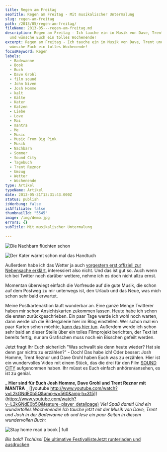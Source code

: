 ```yaml
---
title: Regen am Freitag
seoTitle: Regen am Freitag - Mit musikalischer Untermalung
slug: regen-am-freitag
path: /2013/05/regen-am-freitag/
fileName: 2013-05---regen-am-freitag.md
description: Regen am Freitag - Ich tauche ein in Musik von Dave, Trent und Josh
  und wünsche Euch ein tolles Wochenende!
excerpt: Regen am Freitag - Ich tauche ein in Musik von Dave, Trent und Josh und
  wünsche Euch ein tolles Wochenende!
focusKeyword: Regen
labels:
  - Badewanne
  - Book
  - Buch
  - Dave Grohl
  - film sound
  - John Niven
  - Josh Homme
  - kalt
  - Kälte
  - Kater
  - Katzen
  - Liebe
  - Love
  - Mai
  - mantra
  - Me
  - Music
  - Music From Big Pink
  - Musik
  - Nachbarn
  - Sommer
  - Sound City
  - Tagebuch
  - Trent Reznor
  - Umzug
  - Wetter
  - Wochenende
type: Artikel
typeName: Artikel
date: 2013-05-31T13:31:43.000Z
status: publish
isWerbung: false
isAffiliate: false
thumbnailId: "5545"
image: /img/demo.jpg
errors: {}
subTitle: Mit musikalischer Untermalung
  
---
```


![Die Nachbarn flüchten schon](http://cardamonchai.files.wordpress.com/2013/05/img_5504.jpg?w=300 "Die Nachbarn flüchten schon")

![Der Kater wärmt schon mal das Handtuch](http://cardamonchai.files.wordpress.com/2013/05/img_5505.jpg?w=300 "Der Kater wärmt schon mal das Handtuch")

Außerdem habe ich das Wetter ja auch
[vorgestern erst offiziell zur Nebensache erklärt](//2013/05/29/neues-nine-inch-nails-album-in-kurze-und-queens-of-the-stone-age-schon-auf-dem-weg/),
interessiert also nicht. Und das ist gut so. Auch wenn ich bei Twitter noch
darüber wettere, nehme ich es doch nicht allzu ernst.

Momentan überwiegt einfach die Vorfreude auf die gute Musik, die schon auf dem
Postweg zu mir unterwegs ist, den Urlaub und das Neue, was mich schon sehr bald
erwartet.

Meine Postkartenaktion läuft wunderbar an. Eine ganze Menge Twitterer haben mir
schon Ansichtskarten zukommen lassen. Heute habe ich schon die ersten
zurückgeschrieben. Ein paar Tage werde ich wohl noch warten, dann werde ich die
Bildergalerie hier im Blog einstellen. Wer schon mal ein paar Karten sehen
möchte, [kann das hier tun](http://instagram.com/anne_reko/). Außerdem werde ich
schon sehr bald an dieser Stelle über ein tolles Filmprojekt berichten, der Text
ist bereits fertig, nur am Grafischen muss noch ein Bisschen gefeilt werden.

Jetzt fragt Ihr Euch sicherlich "Was schwallt sie denn heute wieder? Hat sie
denn gar nichts zu erzählen?" - Doch! Das habe ich! Oder besser: Josh Homme,
Trent Reznor und Dave Grohl haben Euch was zu erzählen. Hier ist ein
wundervolles Video mit einem Stück, das die drei für den Film
[SOUND CITY](http://buy.soundcitymovie.com) aufgenommen haben. Ihr müsst es Euch
einfach anhören/ansehen, es ist zu genial.

_ **Hier sind für Euch Josh Homme, Dave Grohl und Trent Reznor mit MANTRA** _
[[youtube http://www.youtube.com/watch?v=L2kGNdE0b5Q&amp;w=560&amp;h=315]](https://www.youtube.com/watch?v=L2kGNdE0b5Q&feature=player_detailpage)
_Viel Spaß damit! Und ein wundertolles Wochenende! Ich tauche jetzt mit der
Musik von Dave, Trent und Josh in der Badewanne ab und lese ein paar Seiten in
diesem wundervollen Buch:_

![Stay home read a book | full](http://cardamonchai.files.wordpress.com/2013/05/img_5507.jpg "Stay home read a book")

_Bis bald! Tschüss!_
[Die ultimative FestivallisteJetzt runterladen und ausdrucken](/wp-content/uploads/2015/03/ultimative-vegane-festivalliste1.pdf)

  